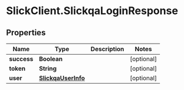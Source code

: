 # SlickClient.SlickqaLoginResponse

## Properties
Name | Type | Description | Notes
------------ | ------------- | ------------- | -------------
**success** | **Boolean** |  | [optional] 
**token** | **String** |  | [optional] 
**user** | [**SlickqaUserInfo**](SlickqaUserInfo.md) |  | [optional] 


